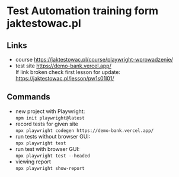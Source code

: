 # Test Automation training form jaktestowac.pl


## Links
- course https://jaktestowac.pl/course/playwright-wprowadzenie/
- test site
https://demo-bank.vercel.app/  
If link broken check first lesson for update:
https://jaktestowac.pl/lesson/pw1s01l01/


## Commands
- new project with Playwright:  
`npm init playwright@latest`
- record tests for given site  
`npx playwright codegen https://demo-bank.vercel.app/`
- run tests without browser GUI:  
`npx playwright test`
- run test with browser GUI:  
`npx playwright test --headed`
- viewing report  
`npx playwright show-report`

